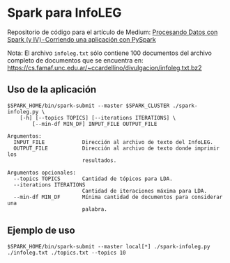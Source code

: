 # Spark para InfoLEG

Repositorio de código para el artículo de Medium: [Procesando Datos con Spark (y IV) - Corriendo una aplicación con PySpark](https://medium.com/@crscardellino/procesando-datos-con-spark-y-iv-corriendo-una-aplicaci%C3%B3n-con-pyspark-5c26e828465d)

Nota: El archivo `infoleg.txt` sólo contiene 100 documentos del archivo completo de documentos que se encuentra en:
https://cs.famaf.unc.edu.ar/~ccardellino/divulgacion/infoleg.txt.bz2

## Uso de la aplicación

    $SPARK_HOME/bin/spark-submit --master $SPARK_CLUSTER ./spark-infoleg.py \
        [-h] [--topics TOPICS] [--iterations ITERATIONS] \
            [--min-df MIN_DF] INPUT_FILE OUTPUT_FILE

    Argumentos:
      INPUT_FILE            Dirección al archivo de texto del InfoLEG.
      OUTPUT_FILE           Dirección al archivo de texto donde imprimir los
                            resultados.

    Argumentos opcionales:
      --topics TOPICS       Cantidad de tópicos para LDA.
      --iterations ITERATIONS
                            Cantidad de iteraciones máxima para LDA.
      --min-df MIN_DF       Mínima cantidad de documentos para considerar una
                            palabra.

## Ejemplo de uso

    $SPARK_HOME/bin/spark-submit --master local[*] ./spark-infoleg.py ./infoleg.txt ./topics.txt --topics 10
